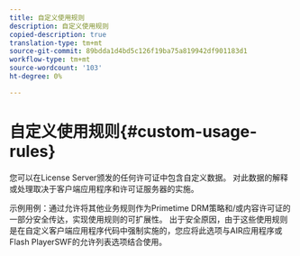 ```yaml
---
title: 自定义使用规则
description: 自定义使用规则
copied-description: true
translation-type: tm+mt
source-git-commit: 89bdda1d4bd5c126f19ba75a819942df901183d1
workflow-type: tm+mt
source-wordcount: '103'
ht-degree: 0%

---
```



# 自定义使用规则{#custom-usage-rules}

您可以在License Server颁发的任何许可证中包含自定义数据。 对此数据的解释或处理取决于客户端应用程序和许可证服务器的实施。

示例用例：通过允许将其他业务规则作为Primetime DRM策略和/或内容许可证的一部分安全传达，实现使用规则的可扩展性。 出于安全原因，由于这些使用规则是在自定义客户端应用程序代码中强制实施的，您应将此选项与AIR应用程序或Flash PlayerSWF的允许列表选项结合使用。
